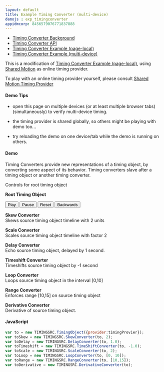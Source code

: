 ```yaml
---
layout: default
title: Example Timing Converter (multi-device)
demojs : exp_timingconverter
appidmcorp: 8456579076771837888
---
```


<style type="text/css">
.pos {font-weight:bold}
</style>


- [Timing Converter Background](background_timingconverter.html)
- [Timing Converter API](api_timingconverter.html)
- [Timing Converter Example (page-local)](online_timingconverter.html)
- [Timing Converter Example (multi-device)](online_timingconverter.html)


This is a modification of [Timing Converter Example (page-local)](exp_timingconverter.html), using [Shared Motion](shared_motion.html) as online timing provider. 

To play with an online timing provider yourself, please consult [Shared Motion Timing Provider](shared_motion.html)


#### Demo Tips

- open this page on multiple devices (or at least multiple browser tabs) (simultaneously) to verify multi-device timing.

- the timing provider is shared globally, so others might be playing with demo too...

- try reloading the demo on one device/tab while the demo is running on others.

#### Demo

Timing Converters provide new representations of a timing object, by converting some aspect of its behavior. Timing converters slave after a timing object or another timing converter.

Controls for root timing object


<p>    
  <div class="pos"> Root Timing Object </div>
  <p>
    <!-- Timing Object Controls -->
    <button id="play">Play</button>
    <button id="pause">Pause</button>
    <button id="reset">Reset</button>
    <button id="backwards">Backwards</button>
  </p>
  <div class="pos" id="to"></div>        
</p>
<p>
  <div class="pos">Skew Converter </div>  
  Skews source timing object timeline with 2 units
  <div class="pos" id="toskew"></div>  
</p>
<p>
  <div class="pos"> Scale Converter </div>
  Scales source timing object timeline with factor 2
  <div class="pos" id="toscale"></div> 
</p>
<p>
  <div class="pos"> Delay Converter </div>
  Echo source timing object, delayed by 1 second.
  <div class="pos" id="todelay"></div>        
</p>
<p>
  <div class="pos"> Timeshift Converter </div> 
  Timeshifts source timing object by -1 second
  <div class="pos" id="totimeshift"></div> 
</p>
<p>
  <div class="pos"> Loop Converter </div>
  Loops source timing object in the interval [0,10]
  <div class="pos" id="toloop"></div> 
</p>
<p>
  <div class="pos"> Range Converter </div>
  Enforces range [10,15] on source timing object
  <div class="pos" id="torange"></div> 
</p>
<p>
  <div class="pos"> Derivative Converter </div>
  Derivative of source timing object.
  <div class="pos" id="toderivative"></div> 
</p>


#### JavaScript

```javascript
var to = new TIMINGSRC.TimingObject({provider:timingProvier});
var toSkew = new TIMINGSRC.SkewConverter(to, 2);
var toDelay = new TIMINGSRC.DelayConverter(to, 1.0);
var toTimeshift = new TIMINGSRC.TimeShiftConverter(to, -1.0);
var toScale = new TIMINGSRC.ScaleConverter(to, 2);
var toLoop = new TIMINGSRC.LoopConverter(to, [0, 10]);
var toRange = new TIMINGSRC.RangeConverter(to, [10,15]);
var toDerivative = new TIMINGSRC.DerivativeConverter(to);
```    
